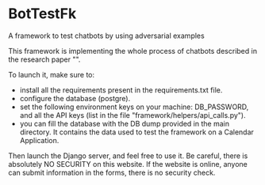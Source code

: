 # BotTestFk
A framework to test chatbots by using adversarial examples

This framework is implementing the whole process of chatbots described in the research paper "".

To launch it, make sure to:
- install all the requirements present in the requirements.txt file.
- configure the database (postgre).
- set the following environment keys on your machine: DB_PASSWORD, and all the API keys (list in the file "framework/helpers/api_calls.py").
- you can fill the database with the DB dump provided in the main directory. It contains the data used to test the framework on a Calendar Application.

Then launch the Django server, and feel free to use it.
Be careful, there is absolutely NO SECURITY on this website. If the website is online, anyone can submit information in the forms, there is no security check.
